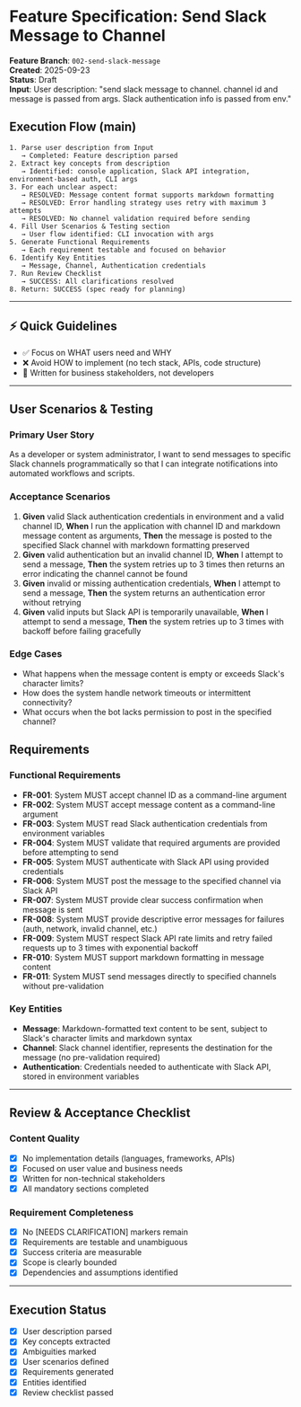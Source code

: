 # Feature Specification: Send Slack Message to Channel

**Feature Branch**: `002-send-slack-message`  
**Created**: 2025-09-23  
**Status**: Draft  
**Input**: User description: "send slack message to channel. channel id and message is passed from args. Slack authentication info is passed from env."

## Execution Flow (main)

```
1. Parse user description from Input
   → Completed: Feature description parsed
2. Extract key concepts from description
   → Identified: console application, Slack API integration, environment-based auth, CLI args
3. For each unclear aspect:
   → RESOLVED: Message content format supports markdown formatting
   → RESOLVED: Error handling strategy uses retry with maximum 3 attempts
   → RESOLVED: No channel validation required before sending
4. Fill User Scenarios & Testing section
   → User flow identified: CLI invocation with args
5. Generate Functional Requirements
   → Each requirement testable and focused on behavior
6. Identify Key Entities
   → Message, Channel, Authentication credentials
7. Run Review Checklist
   → SUCCESS: All clarifications resolved
8. Return: SUCCESS (spec ready for planning)
```

---

## ⚡ Quick Guidelines

- ✅ Focus on WHAT users need and WHY
- ❌ Avoid HOW to implement (no tech stack, APIs, code structure)
- 👥 Written for business stakeholders, not developers

---

## User Scenarios & Testing

### Primary User Story

As a developer or system administrator, I want to send messages to specific Slack channels programmatically so that I can integrate notifications into automated workflows and scripts.

### Acceptance Scenarios

1. **Given** valid Slack authentication credentials in environment and a valid channel ID, **When** I run the application with channel ID and markdown message content as arguments, **Then** the message is posted to the specified Slack channel with markdown formatting preserved
2. **Given** valid authentication but an invalid channel ID, **When** I attempt to send a message, **Then** the system retries up to 3 times then returns an error indicating the channel cannot be found
3. **Given** invalid or missing authentication credentials, **When** I attempt to send a message, **Then** the system returns an authentication error without retrying
4. **Given** valid inputs but Slack API is temporarily unavailable, **When** I attempt to send a message, **Then** the system retries up to 3 times with backoff before failing gracefully

### Edge Cases

- What happens when the message content is empty or exceeds Slack's character limits?
- How does the system handle network timeouts or intermittent connectivity?
- What occurs when the bot lacks permission to post in the specified channel?

## Requirements

### Functional Requirements

- **FR-001**: System MUST accept channel ID as a command-line argument
- **FR-002**: System MUST accept message content as a command-line argument
- **FR-003**: System MUST read Slack authentication credentials from environment variables
- **FR-004**: System MUST validate that required arguments are provided before attempting to send
- **FR-005**: System MUST authenticate with Slack API using provided credentials
- **FR-006**: System MUST post the message to the specified channel via Slack API
- **FR-007**: System MUST provide clear success confirmation when message is sent
- **FR-008**: System MUST provide descriptive error messages for failures (auth, network, invalid channel, etc.)
- **FR-009**: System MUST respect Slack API rate limits and retry failed requests up to 3 times with exponential backoff
- **FR-010**: System MUST support markdown formatting in message content
- **FR-011**: System MUST send messages directly to specified channels without pre-validation

### Key Entities

- **Message**: Markdown-formatted text content to be sent, subject to Slack's character limits and markdown syntax
- **Channel**: Slack channel identifier, represents the destination for the message (no pre-validation required)
- **Authentication**: Credentials needed to authenticate with Slack API, stored in environment variables

---

## Review & Acceptance Checklist

### Content Quality

- [x] No implementation details (languages, frameworks, APIs)
- [x] Focused on user value and business needs
- [x] Written for non-technical stakeholders
- [x] All mandatory sections completed

### Requirement Completeness

- [x] No [NEEDS CLARIFICATION] markers remain
- [x] Requirements are testable and unambiguous
- [x] Success criteria are measurable
- [x] Scope is clearly bounded
- [x] Dependencies and assumptions identified

---

## Execution Status

- [x] User description parsed
- [x] Key concepts extracted
- [x] Ambiguities marked
- [x] User scenarios defined
- [x] Requirements generated
- [x] Entities identified
- [x] Review checklist passed
